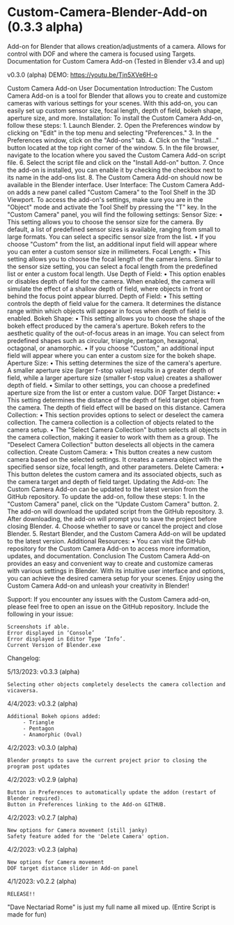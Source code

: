 # Custom-Camera-Blender-Add-on (0.3.3 alpha)
Add-on for Blender that allows creation/adjustments of a camera. Allows for control with DOF and where the camera is focused using Targets.
Documentation for Custom Camera Add-on
(Tested in Blender v3.4 and up)

v0.3.0 (alpha) DEMO: https://youtu.be/Tjn5XVe6H-o

Custom Camera Add-on User Documentation
Introduction:
The Custom Camera Add-on is a tool for Blender that allows you to create and customize cameras with various settings for your scenes. With this add-on, you can easily set up custom sensor size, focal length, depth of field, bokeh shape, aperture size, and more.
Installation:
To install the Custom Camera Add-on, follow these steps:
    1. Launch Blender.
    2. Open the Preferences window by clicking on "Edit" in the top menu and selecting "Preferences."
    3. In the Preferences window, click on the "Add-ons" tab.
    4. Click on the "Install..." button located at the top right corner of the window.
    5. In the file browser, navigate to the location where you saved the Custom Camera Add-on script file.
    6. Select the script file and click on the "Install Add-on" button.
    7. Once the add-on is installed, you can enable it by checking the checkbox next to its name in the add-ons list.
    8. The Custom Camera Add-on should now be available in the Blender interface.
User Interface:
The Custom Camera Add-on adds a new panel called "Custom Camera" to the Tool Shelf in the 3D Viewport. To access the add-on's settings, make sure you are in the "Object" mode and activate the Tool Shelf by pressing the "T" key.
In the "Custom Camera" panel, you will find the following settings:
Sensor Size:
    • This setting allows you to choose the sensor size for the camera. By default, a list of predefined sensor sizes is available, ranging from small to large formats. You can select a specific sensor size from the list.
    • If you choose "Custom" from the list, an additional input field will appear where you can enter a custom sensor size in millimeters.
Focal Length:
    • This setting allows you to choose the focal length of the camera lens. Similar to the sensor size setting, you can select a focal length from the predefined list or enter a custom focal length.
Use Depth of Field:
    • This option enables or disables depth of field for the camera. When enabled, the camera will simulate the effect of a shallow depth of field, where objects in front or behind the focus point appear blurred.
Depth of Field:
    • This setting controls the depth of field value for the camera. It determines the distance range within which objects will appear in focus when depth of field is enabled.
Bokeh Shape:
    • This setting allows you to choose the shape of the bokeh effect produced by the camera's aperture. Bokeh refers to the aesthetic quality of the out-of-focus areas in an image. You can select from predefined shapes such as circular, triangle, pentagon, hexagonal, octagonal, or anamorphic.
    • If you choose "Custom," an additional input field will appear where you can enter a custom size for the bokeh shape.
Aperture Size:
    • This setting determines the size of the camera's aperture. A smaller aperture size (larger f-stop value) results in a greater depth of field, while a larger aperture size (smaller f-stop value) creates a shallower depth of field.
    • Similar to other settings, you can choose a predefined aperture size from the list or enter a custom value.
DOF Target Distance:
    • This setting determines the distance of the depth of field target object from the camera. The depth of field effect will be based on this distance.
Camera Collection:
    • This section provides options to select or deselect the camera collection. The camera collection is a collection of objects related to the camera setup.
    • The "Select Camera Collection" button selects all objects in the camera collection, making it easier to work with them as a group. The "Deselect Camera Collection" button deselects all objects in the camera collection.
Create Custom Camera:
    • This button creates a new custom camera based on the selected settings. It creates a camera object with the specified sensor size, focal length, and other parameters.
Delete Camera:
    • This button deletes the custom camera and its associated objects, such as the camera target and depth of field target.
Updating the Add-on:
The Custom Camera Add-on can be updated to the latest version from the GitHub repository. To update the add-on, follow these steps:
    1. In the "Custom Camera" panel, click on the "Update Custom Camera" button.
    2. The add-on will download the updated script from the GitHub repository.
    3. After downloading, the add-on will prompt you to save the project before closing Blender.
    4. Choose whether to save or cancel the project and close Blender.
    5. Restart Blender, and the Custom Camera Add-on will be updated to the latest version.
Additional Resources:
    • You can visit the GitHub repository for the Custom Camera Add-on to access more information, updates, and documentation.
Conclusion
The Custom Camera Add-on provides an easy and convenient way to create and customize cameras with various settings in Blender. With its intuitive user interface and options, you can achieve the desired camera setup for your scenes. Enjoy using the Custom Camera Add-on and unleash your creativity in Blender!


Support:
If you encounter any issues with the Custom Camera add-on, please feel free to open an issue on the GitHub repository. Include the following in your issue:

    Screenshots if able.
    Error displayed in ‘Console’
    Error displayed in Editor Type ‘Info’.
    Current Version of Blender.exe
    
   

Changelog:

5/13/2023: v0.3.3 (alpha)

    Selecting other objects completely deselects the camera collection and vicaversa. 


4/4/2023: v0.3.2 (alpha)

    Additional Bokeh opions added:
         - Triangle
         - Pentagon
         - Anamorphic (Oval)

4/2/2023: v0.3.0 (alpha)
    
    Blender prompts to save the current project prior to closing the program post updates

4/2/2023: v0.2.9 (alpha)
    
    Button in Preferences to automatically update the addon (restart of Blender required).
    Button in Preferences linking to the Add-on GITHUB.

4/2/2023: v0.2.7 (alpha)

    New options for Camera movement (still janky)
    Safety feature added for the 'Delete Camera' option.

4/2/2023: v0.2.3 (alpha)

    New options for Camera movement
    DOF target distance slider in Add-on panel

4/1/2023: v0.2.2 (alpha)

    RELEASE!!

"Dave Nectariad Rome" is just my full name all mixed up. (Entire Script is made for fun)
